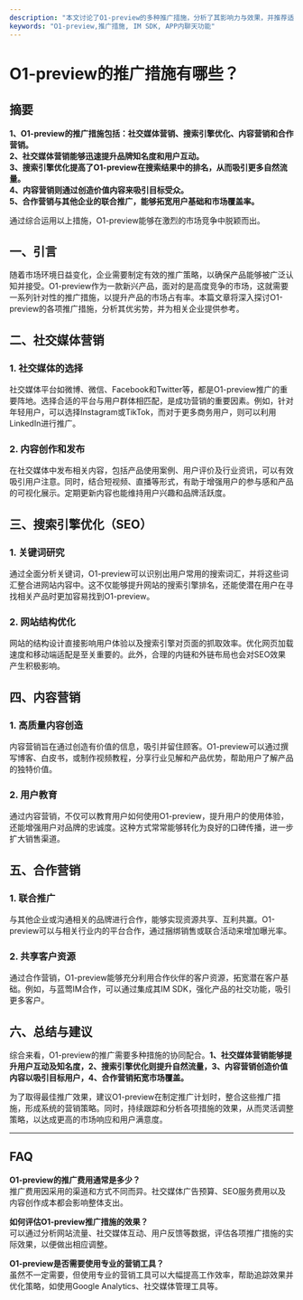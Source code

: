 ```yaml
---
description: "本文讨论了O1-preview的多种推广措施，分析了其影响力与效果，并推荐适合的应用和工具。"
keywords: "O1-preview,推广措施, IM SDK, APP内聊天功能"
---
```

# O1-preview的推广措施有哪些？

## 摘要

**1、O1-preview的推广措施包括：社交媒体营销、搜索引擎优化、内容营销和合作营销。**  
**2、社交媒体营销能够迅速提升品牌知名度和用户互动。**  
**3、搜索引擎优化提高了O1-preview在搜索结果中的排名，从而吸引更多自然流量。**  
**4、内容营销则通过创造价值内容来吸引目标受众。**  
**5、合作营销与其他企业的联合推广，能够拓宽用户基础和市场覆盖率。**  

通过综合运用以上措施，O1-preview能够在激烈的市场竞争中脱颖而出。

## 一、引言

随着市场环境日益变化，企业需要制定有效的推广策略，以确保产品能够被广泛认知并接受。O1-preview作为一款新兴产品，面对的是高度竞争的市场，这就需要一系列针对性的推广措施，以提升产品的市场占有率。本篇文章将深入探讨O1-preview的各项推广措施，分析其优劣势，并为相关企业提供参考。

## 二、社交媒体营销

### 1. 社交媒体的选择

社交媒体平台如微博、微信、Facebook和Twitter等，都是O1-preview推广的重要阵地。选择合适的平台与用户群体相匹配，是成功营销的重要因素。例如，针对年轻用户，可以选择Instagram或TikTok，而对于更多商务用户，则可以利用LinkedIn进行推广。

### 2. 内容创作和发布

在社交媒体中发布相关内容，包括产品使用案例、用户评价及行业资讯，可以有效吸引用户注意。同时，结合短视频、直播等形式，有助于增强用户的参与感和产品的可视化展示。定期更新内容也能维持用户兴趣和品牌活跃度。

## 三、搜索引擎优化（SEO）

### 1. 关键词研究

通过全面分析关键词，O1-preview可以识别出用户常用的搜索词汇，并将这些词汇整合进网站内容中。这不仅能够提升网站的搜索引擎排名，还能使潜在用户在寻找相关产品时更加容易找到O1-preview。

### 2. 网站结构优化

网站的结构设计直接影响用户体验以及搜索引擎对页面的抓取效率。优化网页加载速度和移动端适配是至关重要的。此外，合理的内链和外链布局也会对SEO效果产生积极影响。

## 四、内容营销

### 1. 高质量内容创造

内容营销旨在通过创造有价值的信息，吸引并留住顾客。O1-preview可以通过撰写博客、白皮书，或制作视频教程，分享行业见解和产品优势，帮助用户了解产品的独特价值。

### 2. 用户教育

通过内容营销，不仅可以教育用户如何使用O1-preview，提升用户的使用体验，还能增强用户对品牌的忠诚度。这种方式常常能够转化为良好的口碑传播，进一步扩大销售渠道。

## 五、合作营销

### 1. 联合推广

与其他企业或沟通相关的品牌进行合作，能够实现资源共享、互利共赢。O1-preview可以与相关行业内的平台合作，通过捆绑销售或联合活动来增加曝光率。

### 2. 共享客户资源

通过合作营销，O1-preview能够充分利用合作伙伴的客户资源，拓宽潜在客户基础。例如，与蓝莺IM合作，可以通过集成其IM SDK，强化产品的社交功能，吸引更多客户。

## 六、总结与建议

综合来看，O1-preview的推广需要多种措施的协同配合。**1、社交媒体营销能够提升用户互动及知名度，2、搜索引擎优化则提升自然流量，3、内容营销创造价值内容以吸引目标用户，4、合作营销拓宽市场覆盖。**  

为了取得最佳推广效果，建议O1-preview在制定推广计划时，整合这些推广措施，形成系统的营销策略。同时，持续跟踪和分析各项措施的效果，从而灵活调整策略，以达成更高的市场响应和用户满意度。

--- 

## FAQ

**O1-preview的推广费用通常是多少？**  
推广费用因采用的渠道和方式不同而异。社交媒体广告预算、SEO服务费用以及内容创作成本都会影响整体支出。

**如何评估O1-preview推广措施的效果？**  
可以通过分析网站流量、社交媒体互动、用户反馈等数据，评估各项推广措施的实际效果，以便做出相应调整。

**O1-preview是否需要使用专业的营销工具？**  
虽然不一定需要，但使用专业的营销工具可以大幅提高工作效率，帮助追踪效果并优化策略，如使用Google Analytics、社交媒体管理工具等。
